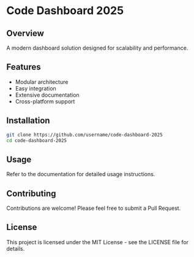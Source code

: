 # Code Dashboard 2025

## Overview
A modern dashboard solution designed for scalability and performance.

## Features
- Modular architecture
- Easy integration
- Extensive documentation
- Cross-platform support

## Installation
```bash
git clone https://github.com/username/code-dashboard-2025
cd code-dashboard-2025
```

## Usage
Refer to the documentation for detailed usage instructions.

## Contributing
Contributions are welcome! Please feel free to submit a Pull Request.

## License
This project is licensed under the MIT License - see the LICENSE file for details.